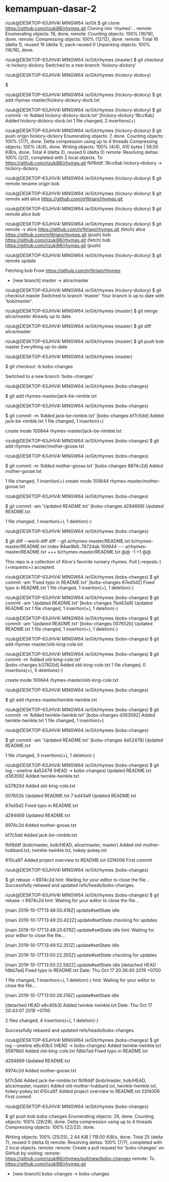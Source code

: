 # kemampuan-dasar-2
rizuk@DESKTOP-63JHV4I MINGW64 /e/Git
$ git clone https://github.com/rizuki96/rhymes.git
Cloning into 'rhymes'...
remote: Enumerating objects: 16, done.
remote: Counting objects: 100% (16/16), done.
remote: Compressing objects: 100% (12/12), done.
remote: Total 16 (delta 1), reused 16 (delta 1), pack-reused 0
Unpacking objects: 100% (16/16), done.

rizuk@DESKTOP-63JHV4I MINGW64 /e/Git/rhymes (master)
$ git checkout -b hickory-dickory
Switched to a new branch 'hickory-dickory'

rizuk@DESKTOP-63JHV4I MINGW64 /e/Git/rhymes (hickory-dickory)

$

rizuk@DESKTOP-63JHV4I MINGW64 /e/Git/rhymes (hickory-dickory)
$ git add rhymes-master/hickory-dickory-dock.txt

rizuk@DESKTOP-63JHV4I MINGW64 /e/Git/rhymes (hickory-dickory)
$ git commit -m 'Added hickory-dickory-dock.txt'
[hickory-dickory 18cc6ab] Added hickory-dickory-dock.txt
 1 file changed, 2 insertions(+)


rizuk@DESKTOP-63JHV4I MINGW64 /e/Git/rhymes (hickory-dickory)
$ git push origin hickory-dickory
Enumerating objects: 7, done.
Counting objects: 100% (7/7), done.
Delta compression using up to 4 threads
Compressing objects: 100% (4/4), done.
Writing objects: 100% (4/4), 410 bytes | 58.00 KiB/s, done.
Total 4 (delta 2), reused 0 (delta 0)
remote: Resolving deltas: 100% (2/2), completed with 2 local objects.
To https://github.com/rizuki96/rhymes.git
 fbf8ddf..18cc6ab  hickory-dickory -> hickory-dickory

rizuk@DESKTOP-63JHV4I MINGW64 /e/Git/rhymes (hickory-dickory)
$ git remote rename origin bob

rizuk@DESKTOP-63JHV4I MINGW64 /e/Git/rhymes (hickory-dickory)
$ git remote add alice https://github.com/nrfitriani/rhymes.git

rizuk@DESKTOP-63JHV4I MINGW64 /e/Git/rhymes (hickory-dickory)
$ git remote
alice
bob

rizuk@DESKTOP-63JHV4I MINGW64 /e/Git/rhymes (hickory-dickory)
$ git remote -v
alice   https://github.com/nrfitriani/rhymes.git (fetch)
alice   https://github.com/nrfitriani/rhymes.git (push)
bob     https://github.com/rizuki96/rhymes.git (fetch)
bob     https://github.com/rizuki96/rhymes.git (push)

rizuk@DESKTOP-63JHV4I MINGW64 /e/Git/rhymes (hickory-dickory)
$ git remote update

Fetching bob
From https://github.com/nrfitriani/rhymes
* [new branch]      master     -> alice/master

rizuk@DESKTOP-63JHV4I MINGW64 /e/Git/rhymes (hickory-dickory)
$ git checkout master
Switched to branch 'master'
Your branch is up to date with 'bob/master'.

rizuk@DESKTOP-63JHV4I MINGW64 /e/Git/rhymes (master)
$ git merge alice/master
Already up to date.


rizuk@DESKTOP-63JHV4I MINGW64 /e/Git/rhymes (master)
$ git diff alice/master

rizuk@DESKTOP-63JHV4I MINGW64 /e/Git/rhymes (master)
$ git push bob master
Everything up-to-date


rizuk@DESKTOP-63JHV4I MINGW64 /e/Git/rhymes (master)

$ git checkout -b bobs-changes

Switched to a new branch 'bobs-changes'

rizuk@DESKTOP-63JHV4I MINGW64 /e/Git/rhymes (bobs-changes)

$ git add rhymes-master/jack-be-nimble.txt

rizuk@DESKTOP-63JHV4I MINGW64 /e/Git/rhymes (bobs-changes)

$ git commit -m 'Added jack-be-nimble.txt'
[bobs-changes bf7c5dd] Added jack-be-nimble.txt
 1 file changed, 1 insertion(+)
 
create mode 100644 rhymes-master/jack-be-nimble.txt


rizuk@DESKTOP-63JHV4I MINGW64 /e/Git/rhymes (bobs-changes)
$ git add rhymes-master/mother-goose.txt

rizuk@DESKTOP-63JHV4I MINGW64 /e/Git/rhymes (bobs-changes)

$ git commit -m 'Added mother-goose.txt'
[bobs-changes 8974c2d] Added mother-goose.txt
 
1 file changed, 1 insertion(+)
 create mode 100644 rhymes-master/mother-goose.txt

rizuk@DESKTOP-63JHV4I MINGW64 /e/Git/rhymes (bobs-changes)

$ git commit -am 'Updated README.txt'
[bobs-changes d294669] Updated README.txt
 
1 file changed, 1 insertion(+), 1 deletion(-)

rizuk@DESKTOP-63JHV4I MINGW64 /e/Git/rhymes (bobs-changes)

$ git diff --word-diff
diff --git a/rhymes-master/README.txt b/rhymes-master/README.txt
index 94ae9b6..78724ab 100644
--- a/rhymes-master/README.txt
+++ b/rhymes-master/README.txt
@@ -1 +1 @@

This repo is a collection of Alice's favorite nursery rhymes. Pull [-reqests-]{+requests+} accepted.

rizuk@DESKTOP-63JHV4I MINGW64 /e/Git/rhymes (bobs-changes)
$ git commit -am 'Fixed typo in README.txt'
[bobs-changes 67ed5d2] Fixed typo in README.txt
 1 file changed, 1 insertion(+), 1 deletion(-)

rizuk@DESKTOP-63JHV4I MINGW64 /e/Git/rhymes (bobs-changes)
$ git commit -am 'Updated README.txt'
[bobs-changes 7bd43a9] Updated README.txt
 1 file changed, 1 insertion(+), 1 deletion(-)

rizuk@DESKTOP-63JHV4I MINGW64 /e/Git/rhymes (bobs-changes)
$ git commit -am 'Updated README.txt'
[bobs-changes 007652b] Updated README.txt
 1 file changed, 1 insertion(+), 1 deletion(-)

rizuk@DESKTOP-63JHV4I MINGW64 /e/Git/rhymes (bobs-changes)
$ git add rhymes-master/old-king-cole.txt

rizuk@DESKTOP-63JHV4I MINGW64 /e/Git/rhymes (bobs-changes)
$ git commit -m 'Added old-king-cole.txt'                        
[bobs-changes b37820d] Added old-king-cole.txt
1 file changed, 0 insertions(+), 0 deletions(-)
 
create mode 100644 rhymes-master/old-king-cole.txt


rizuk@DESKTOP-63JHV4I MINGW64 /e/Git/rhymes (bobs-changes)

$ git add rhymes-master/twinkle-twinkle.txt

rizuk@DESKTOP-63JHV4I MINGW64 /e/Git/rhymes (bobs-changes)
$ git commit -m 'Added twinkle-twinkle.txt'
[bobs-changes d363592] Added twinkle-twinkle.txt
1 file changed, 1 insertion(+)


rizuk@DESKTOP-63JHV4I MINGW64 /e/Git/rhymes (bobs-changes)

$ git commit -am 'Updated README.txt'
[bobs-changes 4a52478] Updated README.txt
 
1 file changed, 3 insertions(+), 1 deletion(-)

rizuk@DESKTOP-63JHV4I MINGW64 /e/Git/rhymes (bobs-changes)
$ git log --oneline
4a52478 (HEAD -> bobs-changes) Updated README.txt
d363592 Added twinkle-twinkle.txt

b37820d Added old-king-cole.txt

007652b Updated README.txt
7
bd43a9 Updated README.txt

67ed5d2 Fixed typo in README.txt

d294669 Updated README.txt

8974c2d Added mother-goose.txt

bf7c5dd Added jack-be-nimble.txt

fbf8ddf (bob/master, bob/HEAD, alice/master, master) Added old-mother-hubbard.txt, twinkle-twinkle.txt, hokey-pokey.txt

610ca97 Added project overview to README.txt
02f4006 First commit

rizuk@DESKTOP-63JHV4I MINGW64 /e/Git/rhymes (bobs-changes)

$ git rebase -i 8974c2d
hint: Waiting for your editor to close the file...
Successfully rebased and updated refs/heads/bobs-changes.

rizuk@DESKTOP-63JHV4I MINGW64 /e/Git/rhymes (bobs-changes)
$ git rebase -i 8974c2d
hint: Waiting for your editor to close the file...

[main 2019-10-17T13:48:50.418Z]
 update#setState idle

[main 2019-10-17T13:49:20.422Z] 
update#setState checking for updates

[main 2019-10-17T13:49:20.679Z] 
update#setState idle
hint: Waiting for your editor to close the file...

[main 2019-10-17T13:49:52.351Z] update#setState idle

[main 2019-10-17T13:50:22.355Z] update#setState checking for updates

[main 2019-10-17T13:50:22.582Z]
 update#setState idle
[detached HEAD fdbb7ad] Fixed typo in README.txt
Date: Thu Oct 17 20:36:40 2019 +0700

 1 file changed, 1 insertion(+), 1 deletion(-)
hint: 
Waiting for your editor to close the file...

[main 2019-10-17T13:50:26.316Z] 
update#setState idle

[detached HEAD e8c40b3] Added twinkle-twinkle.txt
Date: Thu Oct 17 20:43:07 2019 +0700

2 files changed, 4 insertions(+), 1 deletion(-)

Successfully rebased and updated refs/heads/bobs-changes.

rizuk@DESKTOP-63JHV4I MINGW64 /e/Git/rhymes (bobs-changes)
$ git log --oneline
e8c40b3 (HEAD -> bobs-changes) Added twinkle-twinkle.txt
55976b0 Added old-king-cole.txt
fdbb7ad Fixed typo in README.txt

d294669 Updated README.txt

8974c2d Added mother-goose.txt

bf7c5dd Added jack-be-nimble.txt
fbf8ddf (bob/master, bob/HEAD, alice/master, master) 
Added old-mother-hubbard.txt, twinkle-twinkle.txt, hokey-pokey.txt
610ca97 Added project overview to README.txt
02f4006 First commit

rizuk@DESKTOP-63JHV4I MINGW64 /e/Git/rhymes (bobs-changes)

$ git push bob bobs-changes
Enumerating objects: 29, done.
Counting objects: 100% (29/29), done.
Delta compression using up to 4 threads
Compressing objects: 100% (22/22), done.

Writing objects: 100% (25/25), 2.44 KiB | 119.00 KiB/s, done.
Total 25 (delta 7), reused 0 (delta 0)
remote: Resolving deltas: 100% (7/7), completed with 2 local objects.
remote:
remote: Create a pull request for 'bobs-changes' on GitHub by visiting:
remote:      https://github.com/rizuki96/rhymes/pull/new/bobs-changes
remote:
To https://github.com/rizuki96/rhymes.git
 * [new branch]      bobs-changes -> bobs-changes


